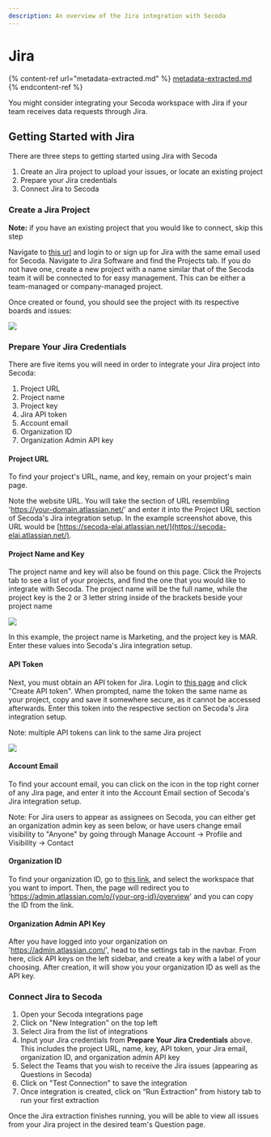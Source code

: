```yaml
---
description: An overview of the Jira integration with Secoda
---
```


# Jira

{% content-ref url="metadata-extracted.md" %}
[metadata-extracted.md](metadata-extracted.md)
{% endcontent-ref %}

You might consider integrating your Secoda workspace with Jira if your team receives data requests through Jira.&#x20;

## **Getting Started with Jira** <a href="#h_3a4bfd6458" id="h_3a4bfd6458"></a>

There are three steps to getting started using Jira with Secoda

1. Create an Jira project to upload your issues, or locate an existing project
2. Prepare your Jira credentials
3. Connect Jira to Secoda

### Create a Jira Project <a href="#h_0f245132d2" id="h_0f245132d2"></a>

**Note:** if you have an existing project that you would like to connect, skip this step

Navigate to [this url](https://id.atlassian.com/login) and login to or sign up for Jira with the same email used for Secoda. Navigate to Jira Software and find the Projects tab. If you do not have one, create a new project with a name similar that of the Secoda team it will be connected to for easy management. This can be either a team-managed or company-managed project.

Once created or found, you should see the project with its respective boards and issues:

![](https://secoda-public-media-assets.s3.amazonaws.com/5ac92ac5-952e-4535-91f0-f37b1f5f2e86.png)

### Prepare Your Jira Credentials <a href="#h_1255353919" id="h_1255353919"></a>

There are five items you will need in order to integrate your Jira project into Secoda:

1. Project URL
2. Project name
3. Project key
4. Jira API token
5. Account email
6. Organization ID
7. Organization Admin API key

#### Project URL

To find your project's URL, name, and key, remain on your project's main page.

Note the website URL. You will take the section of URL resembling 'https://your-domain.atlassian.net/' and enter it into the Project URL section of Secoda's Jira integration setup. In the example screenshot above, this URL would be [https://secoda-elai.atlassian.net/](https://secoda-elai.atlassian.net/).

#### Project Name and Key

The project name and key will also be found on this page. Click the Projects tab to see a list of your projects, and find the one that you would like to integrate with Secoda. The project name will be the full name, while the project key is the 2 or 3 letter string inside of the brackets beside your project name

![](https://secoda-public-media-assets.s3.amazonaws.com/d90311b6-58e5-4f1b-bda4-d56c33010fbb.png)

In this example, the project name is Marketing, and the project key is MAR. Enter these values into Secoda's Jira integration setup.

#### API Token

Next, you must obtain an API token for Jira. Login to [this page](https://id.atlassian.com/manage-profile/security/api-tokens) and click "Create API token". When prompted, name the token the same name as your project, copy and save it somewhere secure, as it cannot be accessed afterwards. Enter this token into the respective section on Secoda's Jira integration setup.

Note: multiple API tokens can link to the same Jira project

![](https://secoda-public-media-assets.s3.amazonaws.com/fbf0e0db-663e-4b87-9773-6025728db2ca.png)

#### Account Email

To find your account email, you can click on the icon in the top right corner of any Jira page, and enter it into the Account Email section of Secoda's Jira integration setup.

Note: For Jira users to appear as assignees on Secoda, you can either get an organization admin key as seen below, or have users change email visibility to "Anyone" by going through Manage Account -> Profile and Visibility -> Contact

#### Organization ID

To find your organization ID, go to [this link](https://admin.atlassian.com/), and select the workspace that you want to import. Then, the page will redirect you to 'https://admin.atlassian.com/o/{your-org-id}/overview' and you can copy the ID from the link.

#### Organization Admin API Key

After you have logged into your organization on 'https://admin.atlassian.com/', head to the settings tab in the navbar. From here, click API keys on the left sidebar, and create a key with a label of your choosing. After creation, it will show you your organization ID as well as the API key.

### Connect Jira to Secoda <a href="#h_448e650cba" id="h_448e650cba"></a>

1. Open your Secoda integrations page
2. Click on "New Integration" on the top left
3. Select Jira from the list of integrations
4. Input your Jira credentials from **Prepare Your Jira Credentials** above. This includes the project URL, name, key, API token, your Jira email, organization ID, and organization admin API key
5. Select the Teams that you wish to receive the Jira issues (appearing as Questions in Secoda)
6. Click on "Test Connection" to save the integration
7. Once integration is created, click on “Run Extraction” from history tab to run your first extraction

Once the Jira extraction finishes running, you will be able to view all issues from your Jira project in the desired team's Question page.
